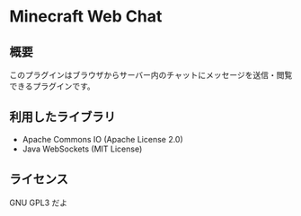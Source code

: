 # Minecraft Web Chat
## 概要
このプラグインはブラウザからサーバー内のチャットにメッセージを送信・閲覧できるプラグインです。

## 利用したライブラリ
- Apache Commons IO (Apache License 2.0)
- Java WebSockets (MIT License)

## ライセンス
GNU GPL3 だよ
